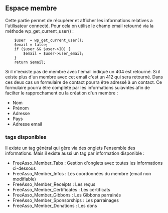 ## Espace membre

Cette partie permet de récupérer et afficher les informations relatives a l'utilisateur connecté.
Pour cela on utilise le champ email retourné via la méthode wp_get_current_user() :

```
    $user  = wp_get_current_user();
    $email = false;
    if ($user && $user->ID) {
        $email = $user->user_email;
    }
    return $email;
```

Si il n'eexiste pas de membre avec l'email indiqué un 404 est retourné.
Si il existe plus d'un membre avec cet email c'est un 412 qui sera retourné.
Dans ces deux cas un formulaire de contact pourra être adressé à un contact. Ce formulaire pourra être complété par les informations suiavntes afin de facilter le rapprochament ou la création d'un membre :

* Nom
* Prénom
* Adresse
* Pays
* Adresse email

### tags disponibles

Il existe un tag général qui gère via des onglets l'ensemble des informations. Mais il existe aussi un tag par information disponible :

* FreeAsso_Member_Tabs : Gestion d'onglets avec toutes les informations ci-dessous
* FreeAsso_Member_Infos : Les coordonnées du membre (email non modifiable)
* FreeAsso_Member_Receipts : Les reçus
* FreeAsso_Member_Certificates : Les certificats
* FreeAsso_Member_Gibbons : Les Gibbons parrainés
* FreeAsso_Member_Sponsorships : Les parrainages
* FreeAsso_Member_Donations : Les dons

